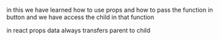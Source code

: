 in this we have learned how to use props and how to pass the function in button and we have access the child in that function

in react props data always transfers parent to child

